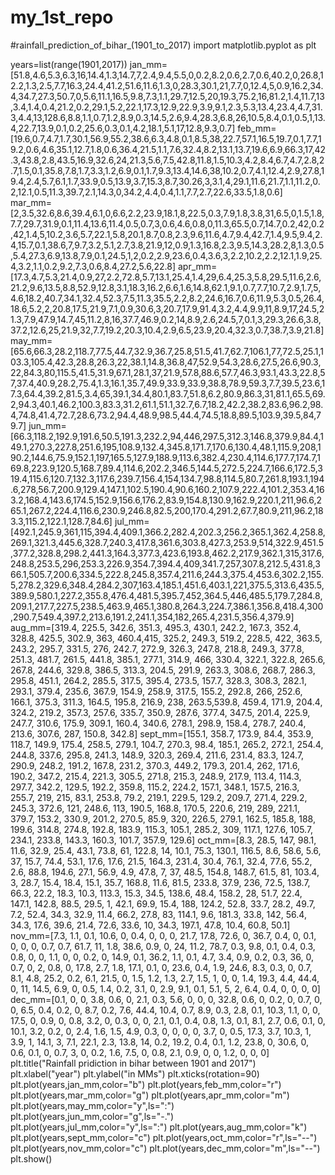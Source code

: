 # my_1st_repo
#rainfall_prediction_of_bihar_(1901_to_2017)
import matplotlib.pyplot as plt

years=list(range(1901,2017))
jan_mm=[51.8,4.6,5.3,6.3,16,14.4,1.3,14.7,7,2.4,9.4,5.5,0,0.2,8.2,0.6,2.7,0.6,40.2,0,26.8,12.2,1.3,2.5,7.7,16.3,24.4,41.2,51.6,11.6,1.3,0,28.3,30.1,21,7.7,0,12.4,5,0.9,16.2,34.4,34.7,27.3,50.7,0,5.6,11.1,16.5,9.8,7.3,1.1,29.7,12.5,20,19.3,75.2,16,81.2,1.4,11.7,13,3.4,1.4,0.4,21.2,0.2,29.1,5.2,22.1,17.3,12.9,22.9,3.9,9.1,2.3,5.3,13.4,23.4,4.7,31.3,4.4,13,128.6,8.8,1.1,0.7,1.2,8.9,0.3,14.5,2.6,9.4,28.3,6.8,26,10.5,8.4,0.1,0.5,1,13.4,22.7,13.9,0.1,0.2,25.6,0.3,0.1,4.2,18.1,5.1,17,12.8,9.3,0.7]
feb_mm=[19.6,0.7,4.7,1.7,30.1,56.9,55.2,38.6,6.3,4.8,0.1,8.5,38,22.7,57.1,16.5,19.7,0.1,7.7,19.2,0.6,4.6,35.1,12.7,1.8,0.6,36.4,21.5,1.1,7.6,32.4,8.2,13.1,13.7,19.6,6.9,66.3,17,42.3,43.8,2.8,43.5,16.9,32.6,24,21.3,5.6,7.5,42.8,11.8,1.5,10.3,4.2,8.4,6.7,4.7,2.8,2.7,1.5,0.1,35.8,7.8,1.7,3.3,1.2,6.9,0.1,1.7,9.3,13.4,14.6,38,10.2,0.7,4.1,12.4,2.9,27.8,19.4,2.4,5.7,6.1,1.7,33.9,0.5,13.9,3.7,15.3,8.7,30.26,3,3.1,4,29.1,11.6,21.7,1.1,11.2,0.2,12.1,0.5,11.3,39.7,2.1,14.3,0,34.2,4.4,0.4,1.1,7.7,2.7,22.6,33.5,1.8,0.6]
mar_mm=[2,3.5,32.6,8.6,39.4,6.1,0,6.6,2.2,23.9,18.1,8,22.5,0.3,7.9,1.8,3.8,31,6.5,0,1.5,1.8,7.7,29.7,31.9,0.1,11.4,13.6,11.4,0.5,0.7,3,0.6,4.6,0.8,0,11.3,65.5,0.7,14.7,0.2,42,0.2,42,1.4,5,10.2,3.6,5.7,22.1,5.8,20.1,8.7,0.8,2.3,9.6,11.6,4.7,9.4,42.7,1.4,9.5,9.4,2.4,15.7,0.1,38.6,7,9.7,3.2,5.1,2.7,3.8,21.9,12,0.9,1.3,16.8,2.3,9.5,14.3,28.2,8,1.3,0.5,5.4,27.3,6.9,13.8,7.9,0.1,24.5,1,2,0.2,2.9,23.6,0.4,3.6,3,2.2,10.2,2.2,12.1,1.9,25.4,3.2,1.1,0.2,9.2,7.3,0.6,8.4,27.2,5.6,22.8]
apr_mm=[17.3,4.7,5.3,21.4,0.9,27,2.2,72.8,5.7,13.1,25.4,1.4,29,6.4,25.3,5.8,29.5,11.6,2.6,21.2,9.6,13.5,8.8,52.9,12.8,3.1,18.3,16.2,6.6,1.6,14.8,62.1,9.1,0.7,7.7,10.7,2.9,1.7,5,4.6,18.2,40.7,34.1,32.4,52.3,7.5,11.3,35.5,2.2,8.2,24.6,16.7,0.6,11.9,5.3,0.5,26.4,18.6,5.2,2,20.8,17.5,21.9,7.1,0.9,30.6,3,20.7,17.9,91.4,3.2,4.4,9.9,11,8.9,17,24.5,21.3,7.9,47.9,14.7,45,11.2,8,16,37.7,46.9,0.2,14,8.9,2.6,24.5,7,0.1,3,29.3,26.6,3.8,37.2,12.6,25,21.9,32,7.7,19.2,20.3,10.4,2.9,6.5,23.9,20.4,32.3,0.7,38.7,3.9,21.8]
may_mm=[65.6,66.3,28.2,118.7,77.5,44.7,32.9,36.7,25.8,51.5,41.7,62.7,106.1,77,72.5,25.1,103.3,105.4,42.3,28.8,26.3,22,38.1,14.8,36.8,47,52.9,54.3,28.6,27.5,26.6,90.3,22,84.3,80,115.5,41.5,31.9,67.1,28.1,37,21.9,57.8,88.6,57.7,46.3,93.1,43.3,22.8,57,37.4,40.9,28.2,75.4,1.3,16.1,35.7,49.9,33.9,33.9,38.8,78.9,59.3,7.7,39.5,23.6,17.3,64.4,39.2,81.5,3.4,65,39.1,34.4,80.1,83.7,51.8,6.2,80.9,86.3,31,81.1,65.5,69.2,94.3,40.1,46.2,100.3,83.3,31.2,61.1,51.1,32.7,6.7,18.2,42.2,38.2,83.6,96.2,98.4,74.8,41.4,72.7,28.6,73.2,94.4,48.9,98.5,44.4,74.5,18.8,89.5,103.9,39.5,84,79.7]
jun_mm=[66.3,118.2,192.9,191.6,50.5,191.3,232.2,94,446,297.5,312.3,146.8,379.9,84.4,149.1,270.3,227.8,251.6,195,108.9,132.4,345.8,171.7,170.6,130.4,48.1,115.9,208,190.2,144.6,75.9,152.1,197,165.5,127.9,188.9,113.6,382.4,230.4,114.6,177.7,174.7,169.8,223.9,120.5,168.7,89.4,114.6,202.2,346.5,144.5,272.5,224.7,166.6,172.5,319.4,115.6,120.7,132.3,117.6,239.7,156.4,154,134.7,98.8,114.5,80.7,261.8,193.1,194.6,278,56.7,200.9,129.4,147.1,102.5,190.4,90.6,160.2,107.9,222.4,101.2,353.4,163.2,168.4,143.6,174.5,152.9,156.6,176.2,83.9,154.8,130.9,162.9,220.1,211,96.6,265.1,267.2,224.4,116.6,230.9,246.8,82.5,200,170.4,291.2,67.7,80.9,211,96.2,183.3,115.2,122.1,128.7,84.6]
jul_mm=[492.1,245.9,361,115,394.4,409.1,366.2,282.4,202.3,256.2,365.1,362.4,258.8,269.1,321.3,445.6,328.7,240.3,417.8,361.6,303.8,427.3,253.9,514,322.9,451.5,377.2,328.8,298.2,441.3,164.3,377.3,423.6,193.8,462.2,217.9,362.1,315,317.6,248.8,253.5,296,253.3,226.9,354.7,394.4,409,341.7,257,307.8,212.5,431.8,366.1,505.7,200.6,334.5,222.8,245.8,357.4,211.6,244.3,375.4,453.6,302.2,155.5,278.2,329.6,348.4,284.2,307,163.4,185.1,451.6,403.1,221,375.5,313.6,435.5,389.9,580.1,227.2,355.8,476.4,481.5,395.7,452,364.5,446,485.5,179.7,284.8,209.1,217.7,227.5,238.5,463.9,465.1,380.8,264.3,224.7,386.1,356.8,418.4,300,290.7,549.4,397.2,213.6,191.2,241.1,354,182,265.4,231.5,356.4,379.9]
aug_mm=[319.4, 225.5, 342.6, 351.3, 495.3, 430.1, 242.2, 167.3, 352.4, 328.8, 425.5, 302.9, 363, 460.4,415, 325.2, 249.3, 519.2, 228.5, 422, 363.5, 243.2, 295.7, 331.5, 276, 242.7, 272.9, 326.3, 247.8, 218.8, 249.3, 377.8, 251.3, 481.7, 261.5, 441.8, 385.1, 277.1, 314.9, 466, 330.4, 322.1, 322.8, 265.6, 267.8, 244.6, 329.8, 386.5, 313.3, 204.5, 291.9, 263.3, 308.6, 268.7, 286.3, 295.8, 451.1, 264.2, 285.5, 317.5, 395.4, 273.5, 157.7, 328.3, 308.3, 282.1, 293.1, 379.4, 235.6, 367.9, 154.9, 258.9, 317.5, 155.2, 292.8, 266, 252.6, 166.1, 375.3, 311.3, 164.5, 195.8, 216.9, 238, 263.5,539.8, 459.4, 171.9, 204.4, 324.2, 219.2, 357.3, 257.6, 335.7, 350.9, 287.6, 377.4, 347.5, 201.4, 225.9, 247.7, 310.6, 175.9, 309.1, 160.4, 340.6, 278.1, 298.9, 158.4, 278.7, 240.4, 213.6, 307.6, 287, 150.8, 342.8]
sept_mm=[155.1, 358.7, 173.9, 84.4, 353.9, 118.7, 149.9, 175.4, 258.5, 279.1, 104.7, 270.3, 98.4, 185.1, 265.2, 272.1, 254.4, 244.8, 337.6, 295.8, 241.3, 148.9, 320.3, 269.4, 211.6, 231.4, 83.3, 124.7, 290.9, 248.2, 191.2, 167.8, 231.2, 370.3, 449.2, 179.3, 201.4, 262, 171.6, 190.2, 347.2, 215.4, 221.3, 305.5, 271.8, 215.3, 248.9, 217.9, 113.4, 114.3, 297.7, 342.2, 129.5, 192.2, 359.8, 115.2, 224.2, 157.1, 348.1, 157.5, 216.3, 255.7, 219, 215, 83.1, 253.8, 79.2, 219.1, 229.5, 129.2, 209.7, 271.4, 229.2, 245.3, 372.6, 121, 248.6, 113, 190.5, 168.8, 170.5, 220.6, 219, 289, 221.1, 379.7, 153.2, 330.9, 201.2, 270.5, 85.9, 320, 226.5, 279.1, 162.5, 185.8, 188, 199.6, 314.8, 274.8, 192.8, 183.9, 115.3, 105.1, 285.2, 309, 117.1, 127.6, 105.7, 234.1, 233.8, 143.3, 160.3, 101.7, 357.9, 129.6]
oct_mm=[8.3, 28.5, 147, 98.1, 11.6, 32.9, 25.4, 43.1, 73.8, 61, 122.8, 14, 10.1, 75.3, 130.1, 116.5, 8.6, 58.6, 5.6, 37, 15.7, 74.4, 53.1, 17.6, 17.6, 21.5, 164.3, 231.4, 30.4, 76.1, 32.4, 77.6, 55.2, 2.6, 88.8, 194.6, 27.1, 56.9, 4.9, 47.8, 7, 37, 48.5, 154.8, 148.7, 61.5, 81, 103.4, 3, 28.7, 15.4, 18.4, 15.1, 35.7, 168.8, 11.6, 81.5, 233.8, 37.9, 236, 72.5, 138.7, 66.3, 22.2, 18.3, 10.3, 113.3, 15.3, 34.5, 138.6, 48.4, 158.2, 28, 51.7, 22.4, 147.1, 142.8, 88.5, 29.5, 1, 42.1, 69.9, 15.4, 188, 124.2, 52.8, 33.7, 28.2, 49.7, 7.2, 52.4, 34.3, 32.9, 11.4, 66.2, 27.8, 83, 114.1, 9.6, 181.3, 33.8, 142, 56.4, 34.3, 17.6, 39.6, 21.4, 72.6, 33.6, 10, 34.3, 197.1, 47.8, 10.4, 60.8, 50.1]
nov_mm=[7.3, 1.1, 0.1, 10.6, 0, 0.4, 0, 0, 0, 21.7, 17.8, 72.6, 0, 36.7, 0.4, 0, 0.1, 0, 0, 0, 0.7, 0.7, 61.7, 11, 1.8, 38.6, 0.9, 0, 24, 11.2, 78.7, 0.3, 9.8, 0.1, 0.4, 0.3, 0.8, 0, 0, 1.1, 0, 0, 0.2, 0, 14.9, 0.1, 36.2, 1.1, 0.1, 4.7, 3.4, 0.9, 0.2, 0.3, 36, 0, 0.7, 0, 2, 0.8, 0, 17.8, 2.7, 1.8, 17.1, 0.1, 0, 23.6, 0.4, 1.9, 24.6, 8.3, 0.3, 0, 0.7, 8.1, 4.8, 25.2, 0.2, 6.1, 21.5, 0, 1.5, 1.2, 1.3, 2.7, 1.5, 1, 0, 0, 1.4, 19.3, 4.4, 44.4, 0, 11, 14.5, 6.9, 0, 0.5, 1.4, 0.2, 3.1, 0, 2.9, 9.1, 0.1, 5.1, 5, 2, 6.4, 0.4, 0, 0, 0, 0]
dec_mm=[0.1, 0, 0, 3.8, 0.6, 0, 2.1, 0.3, 5.6, 0, 0, 0, 32.8, 0.6, 0, 0.2, 0, 0.7, 0, 0, 6.5, 0.4, 0.2, 0, 8.7, 0.2, 7.6, 44.4, 10.4, 0.7, 8.9, 0.3, 2.8, 0.1, 10.3, 1.1, 0, 0, 17.5, 0, 0.9, 0, 0.8, 3.2, 0, 0.3, 0, 0, 2.1, 0.1, 0.4, 0.8, 1.3, 0.1, 8.1, 2.7, 0.6, 0.1, 0, 10.1, 3.2, 0.2, 0, 2.4, 1.6, 1.5, 4.9, 0.3, 0, 0, 0, 0, 3.7, 0, 0.5, 17.3, 3.7, 10.3, 1, 3.9, 1, 14.1, 3, 7.1, 22.1, 2.3, 13.8, 14, 0.2, 19.2, 0.4, 0.1, 1.2, 23.8, 0, 30.6, 0, 0.6, 0.1, 0, 0.7, 3, 0, 0.2, 1.6, 7.5, 0, 0.8, 2.1, 0.9, 0, 0, 1.2, 0, 0, 0]
plt.title("Rainfall pridiction in bihar between 1901 and 2017")
plt.xlabel("year")
plt.ylabel("in MMs")
plt.xticks(rotation=90)
plt.plot(years,jan_mm,color="b")
plt.plot(years,feb_mm,color="r")
plt.plot(years,mar_mm,color="g")
plt.plot(years,apr_mm,color="m")
plt.plot(years,may_mm,color="y",ls=":")
plt.plot(years,jun_mm,color="g",ls="-.")
plt.plot(years,jul_mm,color="y",ls=":")
plt.plot(years,aug_mm,color="k")
plt.plot(years,sept_mm,color="c")
plt.plot(years,oct_mm,color="r",ls="--")
plt.plot(years,nov_mm,color="c")
plt.plot(years,dec_mm,color="m",ls="--")
plt.show()

